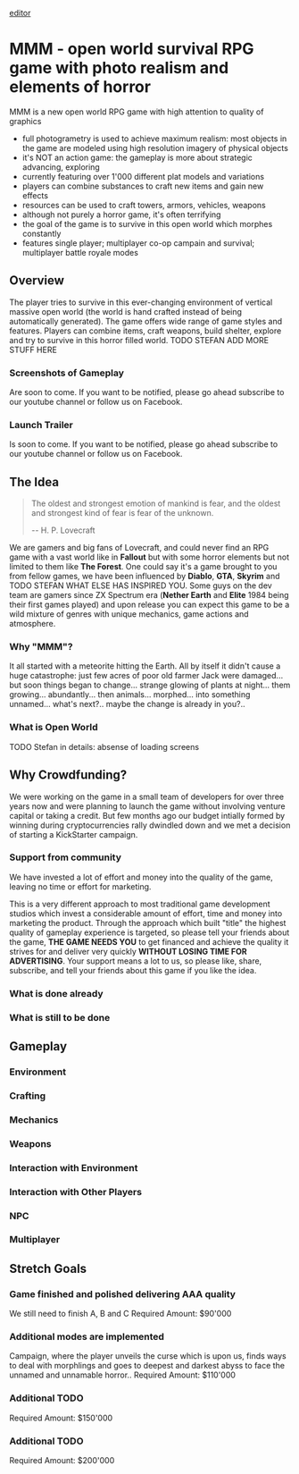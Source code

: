 [editor](https://github.com/YuryChebiryak/MORPHED/edit/master/index.md)

# MMM - open world survival RPG game with photo realism and elements of horror

MMM is a new open world RPG game with high attention to quality of graphics
- full photogrametry is used to achieve maximum realism: most objects in the game are modeled using high resolution imagery of physical objects
- it's NOT an action game: the gameplay is more about strategic advancing, exploring
- currently featuring over 1'000 different plat models and variations
- players can combine substances to craft new items and gain new effects
- resources can be used to craft towers, armors, vehicles, weapons
- although not purely a horror game, it's often terrifying 
- the goal of the game is to survive in this open world which morphes constantly
- features single player; multiplayer co-op campain and survival; multiplayer battle royale modes



## Overview

The player tries to survive in this ever-changing environment of vertical massive open world (the world is hand crafted instead of being automatically generated). The game offers wide range of game styles and features. Players can combine items, craft weapons, build shelter, explore and try to survive in this horror filled world. TODO STEFAN ADD MORE STUFF HERE

### Screenshots of Gameplay

Are soon to come. If you want to be notified, please go ahead subscribe to our youtube channel or follow us on Facebook.

### Launch Trailer

Is soon to come. If you want to be notified, please go ahead subscribe to our youtube channel or follow us on Facebook.

## The Idea

> The oldest and strongest emotion of mankind is fear, and the oldest and strongest kind of fear is fear of the unknown.
>
> -- H. P. Lovecraft

We are gamers and big fans of Lovecraft, and could never find an RPG game with a vast world like in **Fallout** but with some horror elements but not limited to them like **The Forest**. One could say it's a game brought to you from fellow games, we have been influenced by **Diablo**, **GTA**, **Skyrim** and TODO STEFAN WHAT ELSE HAS INSPIRED YOU. Some guys on the dev team are gamers since ZX Spectrum era (**Nether Earth** and **Elite** 1984 being their first games played) and upon release you can expect this game to be a wild mixture of genres with unique mechanics, game actions and atmosphere.

### Why "MMM"?

It all started with a meteorite hitting the Earth. All by itself it didn't cause a huge catastrophe: just few acres of poor old farmer Jack were damaged... but soon things began to change... strange glowing of plants at night... them growing... abundantly... then animals... morphed... into something unnamed... what's next?.. maybe the change is already in you?..

### What is Open World

TODO Stefan in details: absense of loading screens

## Why Crowdfunding?

We were working on the game in a small team of developers for over three years now and were planning to launch the game without involving venture capital or taking a credit. But few months ago our budget intially formed by winning during cryptocurrencies rally dwindled down and we met a decision of starting a KickStarter campaign.

### Support from community

We have invested a lot of effort and money into the quality of the game, leaving no time or effort  for marketing.

This is a very different approach to most traditional game development studios which invest a considerable amount of effort, time and money into marketing the product. Through the approach which built "title" the highest quality of gameplay experience is targeted, so please tell your friends about the game, **THE GAME NEEDS YOU** to get financed and achieve the quality it strives for and deliver very quickly **WITHOUT LOSING TIME FOR ADVERTISING**. Your support means a lot to us, so please like, share, subscribe, and tell your friends about this game if you like the idea.

### What is done already

### What is still to be done


## Gameplay
### Environment
### Crafting
### Mechanics
### Weapons
### Interaction with Environment
### Interaction with Other Players
### NPC
### Multiplayer

## Stretch Goals
### Game finished and polished delivering AAA quality
We still need to finish A, B and C
Required Amount: $90'000
### Additional modes are implemented
Campaign, where the player unveils the curse which is upon us, finds ways to deal with morphlings and goes to deepest and darkest abyss to face the unnamed and unnamable horror..
Required Amount: $110'000

### Additional TODO
Required Amount: $150'000

### Additional TODO
Required Amount: $200'000


